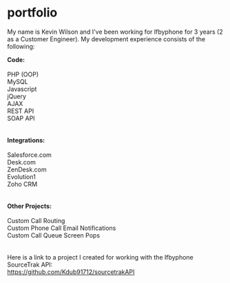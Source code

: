 portfolio
=========

My name is Kevin Wilson and I've been working for Ifbyphone for 3 years (2 as a Customer Engineer).  My development experience
consists of the following:

<b>Code:</b>
<br><br>
PHP (OOP)<br>
MySQL<br>
Javascript<br>
jQuery<br>
AJAX<br>
REST API<br>
SOAP API<br>
<br><br>
<b>Integrations:</b>
<br><br>
Salesforce.com<br>
Desk.com<br>
ZenDesk.com<br>
Evolution1<br>
Zoho CRM<br>
<br><br>
<b>Other Projects:</b>
<br><br>
Custom Call Routing<br>
Custom Phone Call Email Notifications<br>
Custom Call Queue Screen Pops<br>
<br><br>
Here is a link to a project I created for working with the Ifbyphone SourceTrak API:
<br>
https://github.com/Kdub91712/sourcetrakAPI
